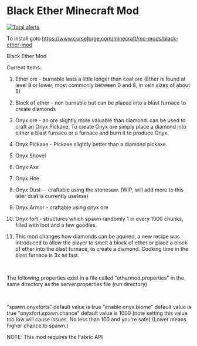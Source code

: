 # Black Ether Minecraft Mod
[![Total alerts](https://img.shields.io/lgtm/alerts/g/javachaos/blackether.svg?logo=lgtm&logoWidth=18)](https://lgtm.com/projects/g/javachaos/blackether/alerts/)

To install goto https://www.curseforge.com/minecraft/mc-mods/black-ether-mod

Black Ether Mod

Current Items:

1. Ether ore - burnable lasts a little longer than coal ore (Ether is found at level 8 or lower, most commonly between 0
   and 8, in vein sizes of about 5)

2. Block of ether - non burnable but can be placed into a blast furnace to create diamonds

3. Onyx ore - an ore slightly more valuable than diamond. can be used to craft an Onyx Pickaxe. To create Onyx ore
   simply place a diamond into either a blast furnace or a furnace and burn it to produce Onyx.

4. Onyx Pickaxe - Pickaxe slightly better than a diamond pickaxe.

5. Onyx Shovel

6. Onyx Axe

7. Onyx Hoe

8. Onyx Dust -- craftable using the stonesaw. (WIP, will add more to this later dust is currently useless)

9. Onyx Armor - craftable using onyx ore

10. Onyx fort - structures which spawn randomly 1 in every 1000 chunks, filled with loot and a few goodies.

11. This mod changes how diamonds can be aquired, a new recipe was introduced to allow the player to smelt a block of
    ether or place a block of ether into the blast furnace, to create a diamond. Cooking time in the blast furnace is 3x
    as fast.

 

The following properties exist in a file called "ethermod.properties" in the same directory as the server.properties
file (run directory)

 

"spawn.onyxforts" default value is true
"enable.onyx.biome" default value is true
"onyxfort.spawn.chance" default value is 1000 (note setting this value too low will cause issues. No less than 100 and
you're safe) (Lower means higher chance to spawn.)

NOTE: This mod requires the Fabric API
